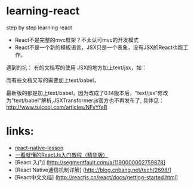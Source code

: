 # learning-react
step by step learning react


+ React不是完整的mvc框架？不太认可mvc的开发模式
+ React不是一个新的模板语言，JSX只是一个表象，没有JSX的React也能工作。

遇到的坑：
有的文档写的使用 JSX的地方加上text/jsx，如：
    <script type="text/jsx"></script>
    <script src="build/react.js"></script>
    <script src="build/JSXTransformer.js"></script> <!-- 将JSX语法转为js语法 -->

而有些文档又写的需要加上text/babel，
    <script type="text/babel"></script>
    <script src="build/react.js"></script>
    <script src="build/react-dom.js"></script> <!-- 提供与 DOM 相关的功能 -->
    <script src="build/browser.min.js"></script> <!-- 将JSX语法转为js语法 -->

最新版的都是加上text/babel，因为改成了0.14版本后，"text/jsx"修改为"text/babel"解析,JSXTransformer.js官方也不再发布了, 具体见：http://www.tuicool.com/articles/NFvYfeB


# links:
+ [react-native-lesson](https://github.com/vczero/react-native-lesson)
+ [一看就懂的ReactJs入门教程（精华版）](http://www.cocoachina.com/webapp/20150721/12692.html)
+ [React 入门] (http://segmentfault.com/a/1190000002759878]
+ [React Native通信机制详解] (http://blog.cnbang.net/tech/2698/]
+ [React中文文档]  (http://reactjs.cn/react/docs/getting-started.html]
